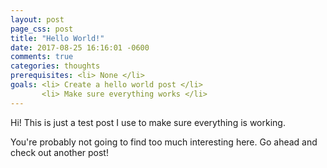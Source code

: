 ```yaml
---
layout: post
page_css: post
title: "Hello World!"
date: 2017-08-25 16:16:01 -0600
comments: true
categories: thoughts
prerequisites: <li> None </li>
goals: <li> Create a hello world post </li>
       <li> Make sure everything works </li>
---
```


Hi! This is just a test post I use to make sure everything is working.

You're probably not going to find too much interesting here. Go ahead and check out another post!
